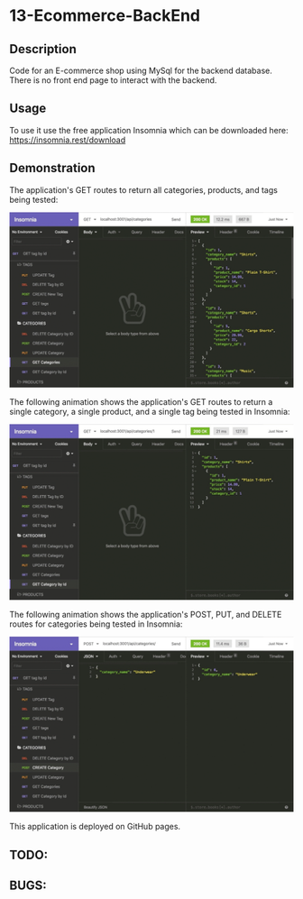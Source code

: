 # 13-Ecommerce-BackEnd

## Description
Code for an E-commerce shop using MySql for the backend database. There is no front end page to interact with the backend.

## Usage

To use it use the free application Insomnia which can be downloaded here: https://insomnia.rest/download

## Demonstration

The application's GET routes to return all categories, products, and tags being tested:

![In Insomnia, the user tests “GET tags,” “GET Categories,” and “GET All Products.”.](./Assets/13-orm-homework-demo-01.gif)

The following animation shows the application's GET routes to return a single category, a single product, and a single tag being tested in Insomnia:

![In Insomnia, the user tests “GET tag by id,” “GET Category by ID,” and “GET One Product.”](./Assets/13-orm-homework-demo-02.gif)

The following animation shows the application's POST, PUT, and DELETE routes for categories being tested in Insomnia:

![In Insomnia, the user tests “DELETE Category by ID,” “CREATE Category,” and “UPDATE Category.”](./Assets/13-orm-homework-demo-03.gif)

This application is deployed on GitHub pages.

## TODO:

## BUGS: